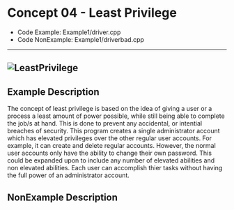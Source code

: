 # Concept 04 - Least Privilege
* Code Example: Example1/driver.cpp
* Code NonExample: Example1/driverbad.cpp

----
![LeastPrivilege](/Concept04-LeastPrivilege/leastprivelege.gif)
----

## Example Description
The concept of least privilege is based on the idea of giving a user or a process a least amount of power possible, while still being able to complete the job/s at hand. This is done to prevent any accidental, or intential breaches of security. This program creates a single administrator account which has elevated privileges over the other regular user accounts. For example, it can create and delete regular accounts. However, the normal user accounts only have the ability to change their own password. This could be expanded upon to include any number of elevated abilities and non elevated abilities. Each user can accomplish thier tasks without having the full power of an administrator account. 

## NonExample Description
